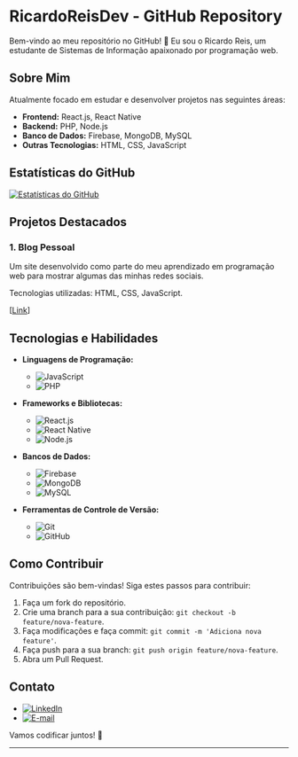# RicardoReisDev - GitHub Repository

Bem-vindo ao meu repositório no GitHub! 👋 Eu sou o Ricardo Reis, um estudante de Sistemas de Informação apaixonado por programação web.

## Sobre Mim

Atualmente focado em estudar e desenvolver projetos nas seguintes áreas:

- **Frontend:** React.js, React Native
- **Backend:** PHP, Node.js
- **Banco de Dados:** Firebase, MongoDB, MySQL
- **Outras Tecnologias:** HTML, CSS, JavaScript

## Estatísticas do GitHub

[![Estatísticas do GitHub](https://github-readme-stats.vercel.app/api?username=RicardoReisDev&show_icons=true&theme=tokyonight)](https://github.com/anuraghazra/github-readme-stats)


## Projetos Destacados

### 1. Blog Pessoal

Um site desenvolvido como parte do meu aprendizado em programação web para mostrar algumas das minhas redes sociais.

Tecnologias utilizadas: HTML, CSS, JavaScript.

[[Link](https://ricardoreisdev.github.io/Social-Media-Projects/)]

## Tecnologias e Habilidades

- **Linguagens de Programação:**
  - ![JavaScript](https://img.shields.io/badge/-JavaScript-F7DF1E?logo=javascript&logoColor=white)
  - ![PHP](https://img.shields.io/badge/-PHP-777BB4?logo=php&logoColor=white)

- **Frameworks e Bibliotecas:**
  - ![React.js](https://img.shields.io/badge/-React.js-61DAFB?logo=react&logoColor=white)
  - ![React Native](https://img.shields.io/badge/-React_Native-61DAFB?logo=react&logoColor=white)
  - ![Node.js](https://img.shields.io/badge/-Node.js-339933?logo=node.js&logoColor=white)

- **Bancos de Dados:**
  - ![Firebase](https://img.shields.io/badge/-Firebase-FFCA28?logo=firebase&logoColor=white)
  - ![MongoDB](https://img.shields.io/badge/-MongoDB-47A248?logo=mongodb&logoColor=white)
  - ![MySQL](https://img.shields.io/badge/-MySQL-4479A1?logo=mysql&logoColor=white)

- **Ferramentas de Controle de Versão:**
  - ![Git](https://img.shields.io/badge/-Git-F05032?logo=git&logoColor=white)
  - ![GitHub](https://img.shields.io/badge/-GitHub-181717?logo=github&logoColor=white)

## Como Contribuir

Contribuições são bem-vindas! Siga estes passos para contribuir:

1. Faça um fork do repositório.
2. Crie uma branch para a sua contribuição: `git checkout -b feature/nova-feature`.
3. Faça modificações e faça commit: `git commit -m 'Adiciona nova feature'`.
4. Faça push para a sua branch: `git push origin feature/nova-feature`.
5. Abra um Pull Request.

## Contato

- [![LinkedIn](https://img.shields.io/badge/-LinkedIn-0077B5?logo=linkedin&logoColor=white)](https://www.linkedin.com/in/ricardo-reis-0a7021292/)
- [![E-mail](https://img.shields.io/badge/-E--mail-D14836?logo=gmail&logoColor=white)](mailto:ricardoreisdev@gmail.com)

Vamos codificar juntos! 🚀

---
